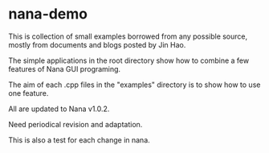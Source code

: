 # nana-demo
This is collection of small examples borrowed from any possible source, mostly from documents and blogs posted by Jin Hao.  

The simple applications in the root directory show how to combine a few features of Nana GUI programing.  

The aim of each .cpp files in the "examples" directory is to show how to use one feature.  

All are updated to Nana v1.0.2.  

Need periodical revision and adaptation.  

This is also a test for each change in nana.  
